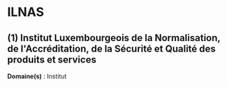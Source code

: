 # ILNAS

## (1) Institut Luxembourgeois de la Normalisation, de l'Accréditation, de la Sécurité et Qualité des produits et services

**Domaine(s)** : Institut
